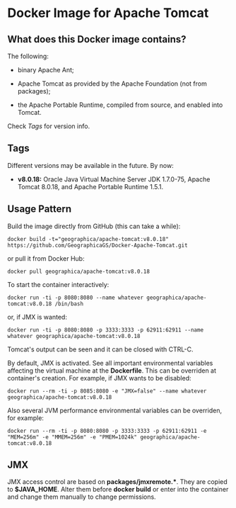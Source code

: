 Docker Image for Apache Tomcat
==============================

What does this Docker image contains?
-------------------------------------
The following:

- binary Apache Ant;

- Apache Tomcat as provided by the Apache Foundation (not from packages);

- the Apache Portable Runtime, compiled from source, and enabled into Tomcat.

Check _Tags_ for version info.


Tags
----
Different versions may be available in the future. By now:

- __v8.0.18:__ Oracle Java Virtual Machine Server JDK 1.7.0-75, Apache Tomcat 8.0.18, and Apache Portable Runtime 1.5.1.

Usage Pattern
-------------
Build the image directly from GitHub (this can take a while):

```Shell
docker build -t="geographica/apache-tomcat:v8.0.18" https://github.com/GeographicaGS/Docker-Apache-Tomcat.git
```

or pull it from Docker Hub:

```Shell
docker pull geographica/apache-tomcat:v8.0.18
```

To start the container interactively:

```Shell
docker run -ti -p 8080:8080 --name whatever geographica/apache-tomcat:v8.0.18 /bin/bash
```

or, if JMX is wanted:

```Shell
docker run -ti -p 8080:8080 -p 3333:3333 -p 62911:62911 --name whatever geographica/apache-tomcat:v8.0.18
```

Tomcat's output can be seen and it can be closed with CTRL-C.

By default, JMX is activated. See all important environmental variables affecting the virtual machine at the __Dockerfile__. This can be overriden at container's creation. For example, if JMX wants to be disabled:

```Shell
docker run --rm -ti -p 8085:8080 -e "JMX=false" --name whatever geographica/apache-tomcat:v8.0.18
```

Also several JVM performance environmental variables can be overriden, for example:

```Shell
docker run --rm -ti -p 8080:8080 -p 3333:3333 -p 62911:62911 -e "MEM=256m" -e "MMEM=256m" -e "PMEM=1024k" geographica/apache-tomcat:v8.0.18
```

JMX
---
JMX access control are based on __packages/jmxremote.*__. They are copied to __$JAVA_HOME__. Alter them before __docker build__ or enter into the container and change them manually to change permissions.
